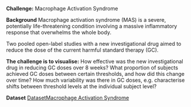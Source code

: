**Challenge:**
Macrophage Activation Syndrome

**Background**
Macrophage activation syndrome (MAS) is a severe, potentially life-threatening condition involving a massive inflammatory response that overwhelms the whole body. 

Two pooled open-label studies with a new investigational drug aimed to reduce the dose of the current harmful standard therapy (GC).

**The challenge is to visualise:**
How effective was the new investigational drug in reducing GC doses over 8 weeks?
What proportion of subjects achieved GC doses between certain thresholds, and how did this change over time?
How much variability was there in GC doses, e.g. characterise shifts between threshold levels at the individual subject level?

**Dataset**
[DatasetMacrophage Activation Syndrome](https://github.com/VIS-SIG/Wonderful-Wednesdays/tree/master/data/2025/2025-04-09)